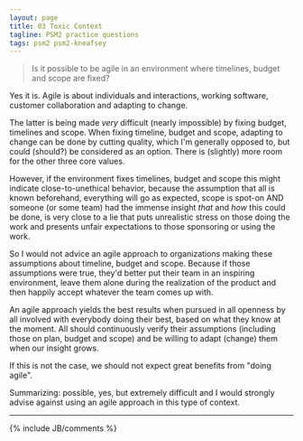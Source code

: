 ```yaml
---
layout: page
title: 03 Toxic Context
tagline: PSM2 practice questions
tags: psm2 psm2-kneafsey
---
```


> Is it possible to be agile in an environment where timelines, budget and scope are fixed?

Yes it is. Agile is about individuals and interactions, working software, customer collaboration and adapting to change.

The latter is being made *very* difficult (nearly impossible) by fixing budget, timelines and scope.
When fixing timeline, budget and scope, 
adapting to change can be done by cutting quality,
which I'm generally opposed to,
but could (should?) be considered as an option.
There is (slightly) more room for the other three core values.

However, if the environment fixes timelines, budget and scope
this might indicate close-to-unethical behavior,
because the assumption that all is known beforehand,
everything will go as expected,
scope is spot-on
AND someone (or some team) had the immense insight 
*that* and *how* this could be done,
is very close to a lie
that puts unrealistic stress on those doing the work
and presents unfair expectations to those sponsoring or using the work.

So I would not advice an agile approach
to organizations making these assumptions about timeline, budget and scope.
Because if those assumptions were true,
they'd better put their team in an inspiring environment,
leave them alone during the realization of the product
and then happily accept whatever the team comes up with.

An agile approach yields the best results when pursued 
in all openness
by all involved
with everybody doing their best, 
based on what they know at the moment.
All should continuously verify their assumptions 
(including those on plan, budget and scope) 
and be willing to adapt (change) them when our insight grows.

If this is not the case, we should not expect great benefits
from "doing agile".

Summarizing: possible, yes, but extremely difficult and I would strongly advise against using an agile approach in this type of context.

---

{% include JB/comments %}

 [these preparation questions on Simon Kneafsey's blog]: http://www.thescrummaster.co.uk/assessments/professional-scrum-master-ii-psm-ii-practice-assessment/






